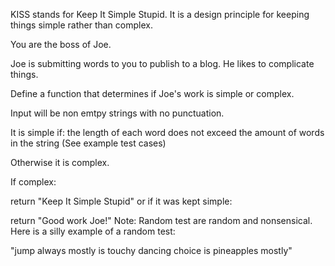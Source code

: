 KISS stands for Keep It Simple Stupid. It is a design principle for keeping things simple rather than complex.

You are the boss of Joe.

Joe is submitting words to you to publish to a blog. He likes to complicate things.

Define a function that determines if Joe's work is simple or complex.

Input will be non emtpy strings with no punctuation.

It is simple if: the length of each word does not exceed the amount of words in the string (See example test cases)

Otherwise it is complex.

If complex:

return "Keep It Simple Stupid"
or if it was kept simple:

return "Good work Joe!"
Note: Random test are random and nonsensical. Here is a silly example of a random test:

"jump always mostly is touchy dancing choice is pineapples mostly"
